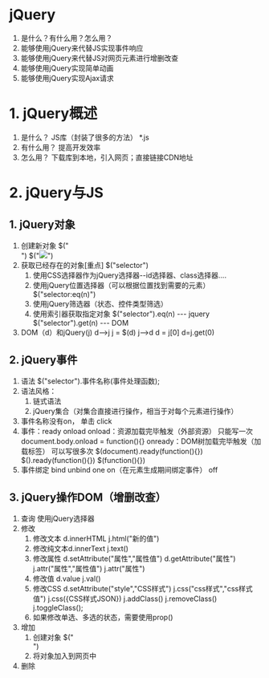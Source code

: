 # jQuery
1. 是什么？有什么用？怎么用？
2. 能够使用jQuery来代替JS实现事件响应
3. 能够使用jQuery来代替JS对网页元素进行增删改查
4. 能够使用jQuery实现简单动画
5. 能够使用jQuery实现Ajax请求

# 1. jQuery概述
1. 是什么？  JS库（封装了很多的方法）  *.js
2. 有什么用？ 提高开发效率
3. 怎么用？ 下载库到本地，引入网页；直接链接CDN地址

# 2. jQuery与JS
## 1. jQuery对象
1. 创建新对象    $("<div></div>")   $("<img src='*.jpg'/>")
2. 获取已经存在的对象[重点]  $("selector")
	1. 使用CSS选择器作为jQuery选择器--id选择器、class选择器....
	2. 使用jQuery位置选择器（可以根据位置找到需要的元素） $("selector:eq(n)")
	3. 使用jQuery筛选器（状态、控件类型筛选）
	4. 使用索引器获取指定对象 $("selector").eq(n) --- jquery
							$("selector").get(n) --- DOM
3. DOM（d）和jQuery(j)
	d-->j    j = $(d)
	j-->d	 d = j[0]  d=j.get(0)
	
## 2. jQuery事件
1. 语法 $("selector").事件名称(事件处理函数);
2. 语法风格：
	1. 链式语法
	2. jQuery集合（对集合直接进行操作，相当于对每个元素进行操作）
3. 事件名称没有on， 单击 click
4. 事件：ready     onload
	onload：资源加载完毕触发（外部资源）    只能写一次
		document.body.onload = function(){}
	onready：DOM树加载完毕触发（加载标签）  可以写很多次
	$(document).ready(function(){})
	$().ready(function(){})
	$(function(){})
5. 事件绑定
	bind  unbind one
	on（在元素生成期间绑定事件）  off

## 3. jQuery操作DOM（增删改查）
1. 查询
	使用jQuery选择器
2. 修改
	1. 修改文本  d.innerHTML    j.html("新的值")
	2. 修改纯文本d.innerText		j.text()
	3. 修改属性 d.setAttribute("属性","属性值") d.getAttribute("属性")
				j.attr("属性","属性值")   j.attr("属性")
	4. 修改值  d.value    j.val()
	5. 修改CSS  d.setAttribute("style","CSS样式")
			j.css("css样式","css样式值")
			j.css({CSS样式JSON})
			j.addClass()  j.removeClass() j.toggleClass();
	6. 如果修改单选、多选的状态，需要使用prop()
3. 增加
	1. 创建对象 $("<div></div>") 
	2. 将对象加入到网页中
4. 删除
	